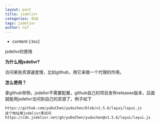 ```yaml
---
layout: post
title: jsdelivr
categories: 杂谈
tags: jsdelivr
author: nsf
---
```


* content
{:toc}

jsdelivr的使用

**为什么用jsdelivr?**

访问某些资源速度慢，比如github，用它来做一个代理的作用。

**怎么使用？**

拿github举例，jsdelivr不需要配置，github自己的项目发布releases版本，后面就能用jsdelivr访问到自己的资源了，例子如下

```
https://github.com/yuDuChen/yuduchen/blob/v1.5.6/layui/layui.js  
这个地址用jsdelivr来访问 https://cdn.jsdelivr.net/gh/yuDuChen/yuduchen@v1.5.6/layui/layui.js  
```

